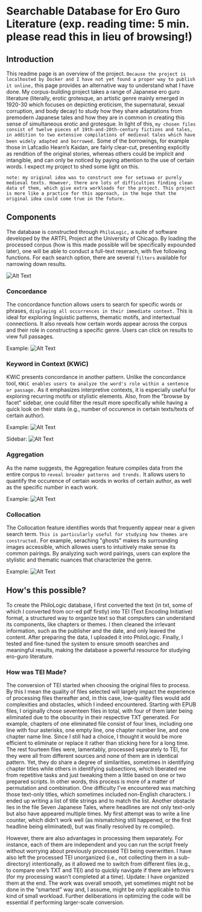 
# Searchable Database for Ero Guro Literature (exp. reading time: 5 min. please read this in lieu of browsing!)
## Introduction 
This readme page is an overview of the project. `Because the project is localhosted by Docker and I have not yet found a proper way to publish it online,` this page provides an alternative way to understand what I have done. My corpus-building project takes a range of Japanese ero guro literature (literally, erotic grotesque, an artistic genre mainly emerged in 1920-30 which focuses on depicting eroticism, the supernatural, sexual corruption, and body decay) to study how they share adaptations from premodern Japanese tales and how they are in common in creating this sense of simultaneous erotic and grotesque. In light of this, `my chosen files consist of twelve pieces of 19th-and-20th-century fictions and tales, in addition to two extensive compilations of medieval tales which have been widely adapted and borrowed.` Some of the borrowings, for example those in Lafcadio Hearn’s Kaidan, are fairly clear-cut, presenting explicitly as rendition of the original stories, whereas others could be implicit and intangible, and can only be noticed by paying attention to the use of certain words. I expect my project to shed some light on this. 

`note: my original idea was to construct one for setsuwa or purely medieval texts. However, there are lots of difficulties finding clean data of them, which give extra workloads for the project. This project is more like a practice for this approach, in the hope that the original idea could come true in the future.`
## Components 
The database is constructed through `PhiloLogic,` a suite of software developed by the ARTFL Project at the University of Chicago. By loading the processed corpus (how is this made possible will be specifically expounded later), one will be able to conduct a full-text reserach, with five following functions. For each search option, there are several `filters` available for narrowing down results. 

![Alt Text](./screenshot/filter.png)

### Concordance
The concordance function allows users to search for specific words or phrases, `displaying all occurrences in their immediate context.` This is ideal for exploring linguistic patterns, thematic motifs, and intertextual connections. It also reveals how certain words appear across the corpus and their role in constructing a specific genre. Users can click on results to view full passages. 

Example: 
![Alt Text](./screenshot/concordance.png)

### Keyword in Context (KWiC)
KWiC presents concordance in another pattern. Unlike the concordance tool, `KWiC enables users to analyze the word's role within a sentence or passage.` As it emphasizes interpretive contexts, it is especially useful for exploring recurring motifs or stylistic elements. Also, from the "browse by facet" sidebar, one could filter the result more specifically while having a quick look on their stats (e.g., number of occurence in certain texts/texts of certain author). 

Example:
![Alt Text](./screenshot/KWIC.png)

Sidebar:
![Alt Text](./screenshot/sidebar.png)

### Aggregation 
As the name suggests, the Aggregation feature compiles data from the entire corpus to `reveal broader patterns and trends.` It allows users to quantify the occurence of certain words in works of certain author, as well as the specific number in each work.

Example:
![Alt Text](./screenshot/aggregation.png)
### Collocation 
The Collocation feature identifies words that frequently appear near a given search term. `This is particularly useful for studying how themes are constructed.` For example, seraching "ghosts" makes its surrounding images accessible, which allowes users to intuitively make sense its common pairings.  By analyzing such word pairings, users can explore the stylistic and thematic nuances that characterize the genre.

Example:
![Alt Text](./screenshot/collocation.png)

## How's this possible? 
To create the PhiloLogic database, I first converted the text (in txt, some of which I converted from ocr-ed pdf firstly) into TEI (Text Encoding Initiative) format, a structured way to organize text so that computers can understand its components, like chapters or themes. I then cleaned the irrlevant information, such as the publisher and the date, and only leaved the content. After preparing the data, I uploaded it into PhiloLogic. Finally, I tested and fine-tuned the system to ensure smooth searches and meaningful results, making the database a powerful resource for studying ero-guro literature. 
### How was TEI Made?
The conversion of TEI started when choosing the original files to process. By this I mean the quality of files selected will largely impact the experience of processing files thereafter and, in this case, low-quality files would add complexities and obstacles, which I indeed encountered. Starting with EPUB files, I originally chose seventeen files in total, with four of them later being eliminated due to the obscurity in their respective TXT generated. For example, chapters of one eliminated file consist of four lines, including one line with four asterisks, one empty line, one chapter number line, and one chapter name line. Since I still had a choice, I thought it would be more efficient to eliminate or replace it rather than sticking here for a long time. The rest fourteen files were, lamentably, processed separately to TEI, for they were all from different sources and none of them are in identical pattern. Yet, they do share a degree of similarities, sometimes in identifying chapter titles while others in identifying subsections, which liberated me from repetitive tasks and just tweaking them a little based on one or two prepared scripts. In other words, this process is more of a matter of permutation and combination. One difficulty I’ve encountered was matching those text-only titles, which sometimes included non-English characters. I ended up writing a list of title strings and to match the list. Another obstacle lies in the file Seven Japanese Tales, where headlines are not only text-only but also have appeared multiple times. My first attempt was to write a line counter, which didn’t work well (as mismatching still happened, or the first headline being eliminated), but was finally resolved by re.compile(). 

However, there are also advantages in processing them separately. For instance, each of them are independent and you can run the script freely without worrying about previously processed TEI being overwritten. I have also left the processed TEI unorganized (i.e., not collecting them in a sub-directory) intentionally, as it allowed me to switch from different files (e.g., to compare one’s TXT and TEI) and to quickly navigate if there are leftovers (for my processing wasn’t completed at a time). Update: I have organized them at the end. 
The work was overall smooth, yet sometimes might not be done in the “smartest” way and, I assume, might be only applicable to this kind of small workload. Further deliberations in optimizing the code will be essential if performing larger-scale conversion. 

